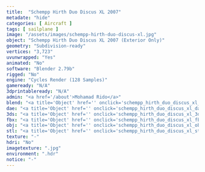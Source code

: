 ```yaml
---
title:  "Schempp Hirth Duo Discus XL 2007"
metadate: "hide"
categories: [ Aircraft ]
tags: [ sailplane ]
image: "/assets/images/schempp-hirth-duo-discus-xl.jpg"
object: "Schempp Hirth Duo Discus XL 2007 (Exterior Only)"
geometry: "Subdivision-ready"
vertices: "3,723"
uvunwrapped: "Yes"
animated: "No"
software: "Blender 2.79b"
rigged: "No"
engine: "Cycles Render (128 Samples)"
gameready: "N/A"
3dprintableready: "N/A"
admin: "<a href='/about'>Mohamad Rido</a>"
blend: "<a title='Object' href='' onclick='schempp_hirth_duo_discus_xl_blend()' >.zip 726.7 kB</a>"
dae: "<a title='Object' href='' onclick='schempp_hirth_duo_discus_xl_dae()' >.zip 164.6 kB</a>"
3ds: "<a title='Object' href='' onclick='schempp_hirth_duo_discus_xl_3ds()' >.zip 95.3 kB</a>"
fbx: "<a title='Object' href='' onclick='schempp_hirth_duo_discus_xl_fbx()' >.zip 187.2 kB</a>"
obj: "<a title='Object' href='' onclick='schempp_hirth_duo_discus_xl_obj()' >.zip 129.2 kB</a>"
stl: "<a title='Object' href='' onclick='schempp_hirth_duo_discus_xl_stl()' >.zip 152.7 kB</a>"
texture: "-"
hdri: "No"
imagetexture: ".jpg"
environment: ".hdr"
notice: "-"
---
```

